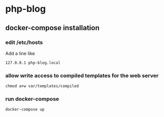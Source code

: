 # php-blog

## docker-compose installation

### edit /etc/hosts
Add a line like
```
127.0.0.1 php-blog.local
```

### allow write access to compiled templates for the web server
```
chmod a+w var/templates/compiled
```

### run docker-compose
```
docker-compose up
```
